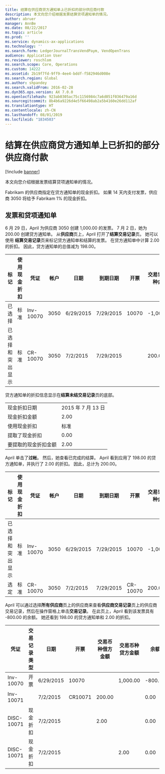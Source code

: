 ```yaml
---
title: 结算在供应商贷方通知单上已折扣的部分供应商付款
description: 本文向您介绍根据发票结算贷项通知单的情况。
author: abruer
manager: AnnBe
ms.date: 08/22/2017
ms.topic: article
ms.prod: ''
ms.service: dynamics-ax-applications
ms.technology: ''
ms.search.form: LedgerJournalTransVendPaym, VendOpenTrans
audience: Application User
ms.reviewer: roschlom
ms.search.scope: Core, Operations
ms.custom: 14222
ms.assetid: 2b19f7fd-9ff9-4ee4-bddf-f582946d008e
ms.search.region: Global
ms.author: shpandey
ms.search.validFrom: 2016-02-28
ms.dyn365.ops.version: AX 7.0.0
ms.openlocfilehash: 923ab0305ac75c1156984c7a6d051f036479a16d
ms.sourcegitcommit: 8b4b6a9226d4e5f66498ab2a5b4160e26dd112af
ms.translationtype: HT
ms.contentlocale: zh-CN
ms.lasthandoff: 08/01/2019
ms.locfileid: "1834503"
---
```

# <a name="settle-a-partial-vendor-payment-that-has-discounts-on-vendor-credit-notes"></a>结算在供应商贷方通知单上已折扣的部分供应商付款

[!include [banner](../includes/banner.md)]

本文向您介绍根据发票结算贷项通知单的情况。

Fabrikam 的供应商指定在贷方通知单的现金折扣。 如果 14 天内支付发票，供应商 3050 将给予 Fabrikam 1% 的现金折扣。

## <a name="invoice-and-credit-memo"></a>发票和贷项通知单
6 月 29 日，April 为供应商 3050 创建 1,000.00 的发票。 7 月 2 日，她为 200.00 创建贷方通知单。 从**供应商**页上，April 打开了**结算交易记录**页。 她可以使用 **结算交易记录**页来标记贷方通知单和结算的发票。 在贷方通知单中计算 2.00 的折扣。 因此，贷方通知单的总值减为 198.00。

| 标记                     | 使用现金折扣 | 凭证   | 帐户 | 日期      | 到期日期  | 开票 | 交易记录币种金额 | 货币 | 要结算的金额 |
|--------------------------|-------------------|-----------|---------|-----------|-----------|---------|--------------------------------|----------|------------------|
| 已选择                 | 标准            | Inv-10070 | 3050    | 6/29/2015 | 7/29/2015 | 10070   | -1,000.00                      | 美元      | -990.00          |
| 已选择和突出显示 | 标准            | CR-10070  | 3050    | 7/2/2015  | 7/29/2015 |         | 200.00                         | 美元      | 198.00           |

贷方通知单的折扣信息显示在**结算未结交易记录**页的底部。

|                              |           |
|------------------------------|-----------|
| 现金折扣日期           | 2015 年 7 月 13 日 |
| 现金折扣金额         | 2.00      |
| 使用现金折扣            | 标准    |
| 提取了现金折扣          | 0.00      |
| 要提取的现金折扣金额 | 2.00      |

April 单击了**过帐**。 然后，她查看已完成的结算。 April 看到应用了 198.00 的贷方通知单，并执行了 2.00 的折扣。 因此，总计为 200.00。

| 标记                     | 使用现金折扣 | 凭证   | 帐户 | 日期      | 到期日期  | 开票  | 交易记录币种金额 | 货币 | 要结算的金额 |
|--------------------------|-------------------|-----------|---------|-----------|-----------|----------|--------------------------------|----------|------------------|
| 已选择和突出显示 | 标准            | Inv-10070 | 3050    | 6/29/2015 | 7/29/2015 | 10070    | -1,000.00                      | 美元      | -200.00          |
| 选定                 | 标准            | CR-10070  | 3050    | 7/2/2015  | 7/29/2015 | CR-10070 | 200.00                         | 美元      | 198.00           |

April 可以通过选择**所有供应商**页上的供应商来查看**供应商交易记录**页上的供应商交易记录，然后在操作窗格上单击**交易记录**。 在此页上，April 看到该发票具有 -800.00 的余额。 她还看到 198.00 的贷方通知单和 2.00 的折扣。

| 凭证    | 交易记录类型 | 日期      | 开票 | 交易币种借方金额 | 交易币种贷方金额 | 余额 | 货币 |
|------------|------------------|-----------|---------|--------------------------------------|---------------------------------------|---------|----------|
| Inv-10070  | 开票          | 6/29/2015 | 10070   |                                      | 1,000.00                              | -800.00 | 美元      |
| Inv-10071  |                  | 7/2/2015  | CR10071 | 200.00                               |                                       | 0.00    | 美元      |
| DISC-10071 |  现金折扣   | 7/2/2015  |         | 2.00                                 |                                       | 0.00    | 美元      |
| DISC-10071 |  现金折扣   | 7/2/2015  |         |                                      | 2.00                                  | 0.00    | 美元      |





